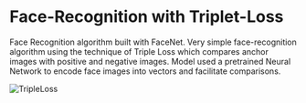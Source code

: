 # Face-Recognition with Triplet-Loss
Face Recognition algorithm built with FaceNet.
Very simple face-recognition algorithm using the technique of Triple Loss which compares anchor images with positive and negative images. Model used a pretrained 
Neural Network to encode face images into vectors and facilitate comparisons.

![TripleLoss](https://user-images.githubusercontent.com/110473221/188050561-1b8c865b-130f-4d27-aaa2-e6ddf0561400.jpg)
